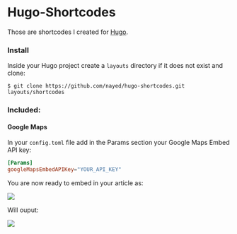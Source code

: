 # Hugo-Shortcodes
Those are shortcodes I created for [Hugo](https://gohugo.io/).

### Install
Inside your Hugo project create a `layouts` directory if it does not exist and clone:
```
$ git clone https://github.com/nayed/hugo-shortcodes.git layouts/shortcodes
```

### Included:

#### Google Maps
In your `config.toml` file add in the Params section your Google Maps Embed API key:
```toml
[Params]
googleMapsEmbedAPIKey="YOUR_API_KEY"
```

You are now ready to embed in your article as:

![](example_article_google_maps.png)

Will ouput:

![](example_lyon_google_maps.png)
